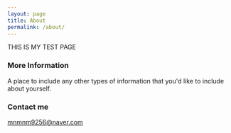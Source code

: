 ```yaml
---
layout: page
title: About
permalink: /about/
---
```


THIS IS MY TEST PAGE

### More Information

A place to include any other types of information that you'd like to include about yourself.

### Contact me

[mnmnm9256@naver.com](mailto:mnmnm9256@naver.com)
